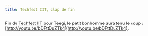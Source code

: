 ```yaml
---
title: Techfest IIT, clap de fin
---
```


Fin du [Techfest IIT](http://www.techfest.org/) pour Teegi, le petit bonhomme aura tenu le coup : [http://youtu.be/bDFttDuZTk4](http://youtu.be/bDFttDuZTk4).
